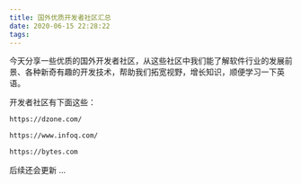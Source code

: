 ```yaml
---
title: 国外优质开发者社区汇总
date: 2020-06-15 22:28:22
tags:
---
```


今天分享一些优质的国外开发者社区，从这些社区中我们能了解软件行业的发展前景、各种新奇有趣的开发技术，帮助我们拓宽视野，增长知识，顺便学习一下英语。

开发者社区有下面这些：

```txt
https://dzone.com/

https://www.infoq.com/

https://bytes.com
```

后续还会更新 ...